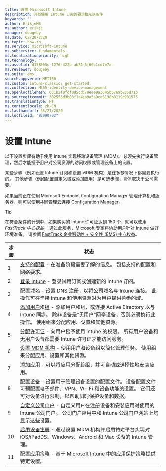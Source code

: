 ```yaml
---
title: 设置 Microsoft Intune
description: 开始使用 Intune 订阅的要求和先决条件
keywords: ''
author: ErikjeMS
ms.author: erikje
manager: dougeby
ms.date: 02/20/2020
ms.topic: how-to
ms.service: microsoft-intune
ms.subservice: fundamentals
ms.localizationpriority: high
ms.technology: ''
ms.assetid: d158503c-1276-422b-ab81-5f66c1cd7e7a
ms.reviewer: dougeby
ms.suite: ems
search.appverid: MET150
ms.custom: intune-classic; get-started
ms.collection: M365-identity-device-management
ms.openlocfilehash: 631b2f0fdf0d5cdd79eee9a3645b5769b756d71b
ms.sourcegitcommit: 302556d3b03f1a4eb9a5a9ce6138b8119d901575
ms.translationtype: HT
ms.contentlocale: zh-CN
ms.lasthandoff: 05/27/2020
ms.locfileid: "83990702"
---
```

# <a name="set-up-intune"></a>设置 Intune

以下设置步骤有助于使用 Intune 实现移动设备管理 (MDM)。 必须先执行设备管理，然后才能授予用户对公司资源的访问权限或管理设备上的设置。

某些步骤（例如设置 Intune 订阅和设置 MDM 机构）是在多数情况下都需要执行的。 其他步骤（例如配置自定义域或添加应用）是可选步骤，具体取决于公司需要。

如果当前正在使用 Microsoft Endpoint Configuration Manager 管理计算机和服务器，则可以[使用共同管理云连接 Configuration Manager](https://docs.microsoft.com/configmgr/comanage/overview)。

>[!TIP]
>在符合条件的计划中，如果购买的 Intune 许可证达到 150 个，就可以使用 *FastTrack 中心权益*。 通过此服务，Microsoft 专家将协助用户针对 Intune 做好环境准备。 请参阅 [FastTrack 企业移动性 + 安全性 (EMS) 中心权益](https://docs.microsoft.com/enterprise-mobility-security/Solutions/enterprise-mobility-fasttrack-program)。

| 步骤 | 状态  |
|---|---|
|   1   | [支持的配置](supported-devices-browsers.md) - 在准备阶段需要了解的信息。 包括支持的配置和网络要求。|
|   2   |  [登录 Intune](account-sign-up.md) - 登录试用订阅或创建新的 Intune 订阅。 |
|   3   | [配置域名](custom-domain-name-configure.md) - 设置 DNS 注册，以将公司域名与 Intune 连接。 此操作可在连接 Intune 和使用资源时为用户提供熟悉的域。 |
|   4   | [添加用户](users-add.md)和[组](groups-add.md) - 添加用户和组，或连接 Active Directory 以与 Intune 同步。 除非设备是“无用户”网亭设备，否则必须执行此操作。 使用组来分配应用、设置和其他资源。|
|   5   | [分配许可证](licenses-assign.md) - 向用户授予使用 Intune 的权限。 所有用户设备和无用户设备都需要 Intune 许可证才能访问服务。 |
|   6   | [设置 MDM 机构](mdm-authority-set.md) - 使用用户和设备组以简化管理任务。 使用组来分配应用、设置和其他资源。 |
|   7   | [添加应用](../apps/apps-add.md) - 可以将应用分配给组，并可自动或选择性地安装应用。 |
|   8   | [配置设备](../configuration/device-profiles.md) - 设置用于管理设备设置的配置文件。 设备配置文件可预配置电子邮件、VPN、Wi-Fi 和设备功能的设置。 它们还可对设备进行限制，以帮助同时保护设备和数据。 |
|   9   |  [自定义公司门户](../apps/company-portal-app.md) - 自定义用户在注册设备和安装应用时使用的 Intune 公司门户。 公司门户应用中和 Intune 公司门户网站上均显示这些设置。       |
|  10   | [启用设备注册](mdm-authority-set.md) - 通过设置 MDM 机构并启用特定平台实现对 iOS/iPadOS、Windows、Android 和 Mac 设备的 Intune 管理。 |
|  11   |  [配置应用策略](../apps/app-protection-policy.md) - 基于 Microsoft Intune 中的应用保护策略提供特定设置。 |
